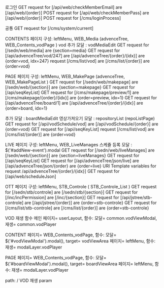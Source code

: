 로그인
GET request for [/api/web/checkMemberEmail] are [/api/web/{order}]
POST request for [/api/web/checkMemberPass] are [/api/web/{order}]
POST request for [/cms/loginProcess]

공통
GET request for [/cms/system/current]

CONTENTS
페이지 구성: leftMenu, WEB_Media (advenceTree, WEB_Contents_vodPage )
vod 추가 모달 : vodMediaEdit
GET request for [/sedn/web/media] are {section=media}
GET request for [/api/advenceTree/vod/247] are [/api/advenceTree/{order}/{idx}] are {order=vod, idx=247}
request [/cms/list/vod] are [/cms/list/{order}] are {order=vod}

PAGE
페이지 구성: leftMenu, WEB_MakePage (advenceTree, WEB_MakePageList )
GET request for [/sedn/web/makepage] are [/sedn/web/{section}] are {section=makepage}
GET request for [/api/seqKeyList]
GET request for [/cms/makepage/preview/1] are [/cms/makepage/{order}/{idx}] are {order=preview, idx=1}
GET request for [/api/advenceTree/board/1] are [/api/advenceTree/{order}/{idx}] are {order=board, idx=1}

추가 모달 : boardMediaEdit
영상가져오기 모달 : repositoryList (repoListPage)
GET request for [/api/vodSchedule/vod] are [/api/vodSchedule/{order}] are {order=vod}
GET request for [/api/seqKeyList]
request [/cms/list/vod] are [/cms/list/{order}] are {order=vod}

LIVE
페이지 구성: leftMenu, WEB_LiveManages
스케쥴 등록 모달 : $('#addNew-event').modal
GET request for [/sedn/web/liveManages] are [/sedn/web/{section}] are {section=liveManages}
GET request for [/api/seqKeyList]
GET request for [/api/advenceTree/json/live] are [/api/advenceTree/json/{order} are {order=live}
URI Template variables for request /api/advenceTree/{order}/{idx}]
GET request for [/api/web/scheduleJson]

OTT
페이지 구성: leftMenu, STB_Controle ( STB_Controle_List )
GET request for [/sedn/stb/controle] are [/sedn/stb/{section}]
GET request for [/inc/incPermission] are [/inc/{section}]
GET request for [/api/jstree/stb-controle] are [/api/jstree/{order}] are {order=stb-controle}
GET request for [/cms/list/stb-controle] are [/cms/list/{order}] are {order=stb-controle}


VOD 재생 함수
메인
페이지= userLayout, 함수: 모달= common.vodViewModal, 재생= common.vodPlayer

CONTENT
페이지= WEB_Contents_vodPage, 함수: 모달= $('#vodViewModal').modal(), target= vodViewArea
페이지= leftMenu, 함수: 재생= modalLayer.vodPlayer

PAGE
페이지= WEB_Contents_vodPage, 함수: 모달= $('#boardViewModal').modal(), target= boardViewArea
페이지= leftMenu, 함수: 재생= modalLayer.vodPlayer


	
path: /  VOD 재생 param


